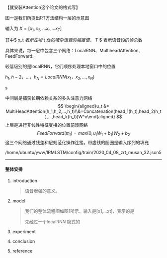 【就安装Attention这个论文的格式写】



图一是我们所提出RT方法结构一层的示意图

输入为 $X = [x_1,x_2,...x_t,...x_T]$

其中$ x_t $表示在帧$ t $处的嘈杂语音的幅度谱，$ T $ 表示语音段的帧总数

具体来说，每一层中包含三个网络：LocalRNN、MultiheadAttention、FeedForward:



较低级别的是localRNN，它们顺序处理本地窗口中的位置

$h_1,h-2，...，h_N = LocalRNN(x_1，x_2,...,x_N)$

s

中间层是捕获长期依赖关系的多头注意力网络
$$
\begin{aligned}u_t &= MultiHeadAttention(h_1,h_2,...,h_t)\\&=Concatenation(head_1(h_t),head_2(h_t),...,head_k(h_t))W^o\end{aligned}
$$
上层是进行非线性特征变换的位置前馈网络
$$
FeedForward(m_t)=max(0,u_tW_1+b_1)W_2+b_2
$$
这三个网络通过残差和层规范化操作连接。带虚线的圆圈是输入序列的填充

/home/ubuntu/yww/IRMLSTM/config/train/2020_04_08_zrt_musan_32.json5







---

#### 整体安排

1. introduction

   > 语音增强的意义。
   >
   > 

2. model

   > 我们的整体流程图如图1所示。输入是[x1,...xt]，表示的是
   >
   > 先经过一个localRNN 隐式的

3. experiment

4. conclusion

5. reference